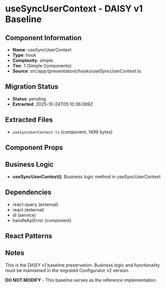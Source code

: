 # useSyncUserContext - DAISY v1 Baseline

## Component Information

- **Name**: useSyncUserContext
- **Type**: hook
- **Complexity**: simple
- **Tier**: 1 (Simple Components)
- **Source**: src/app/(presentation)/hooks/useSyncUserContext.ts

## Migration Status

- **Status**: pending
- **Extracted**: 2025-10-24T05:10:36.069Z

## Extracted Files

- `useSyncUserContext.ts` (component, 1499 bytes)

## Component Props



## Business Logic

- **useSyncUserContext()**: Business logic method in useSyncUserContext

## Dependencies

- react-query (external)
- react (external)
- di (service)
- handleApiError (component)

## React Patterns



## Notes

This is the DAISY v1 baseline preservation. Business logic and functionality
must be maintained in the migrated Configurator v2 version.

**DO NOT MODIFY** - This baseline serves as the reference implementation.
